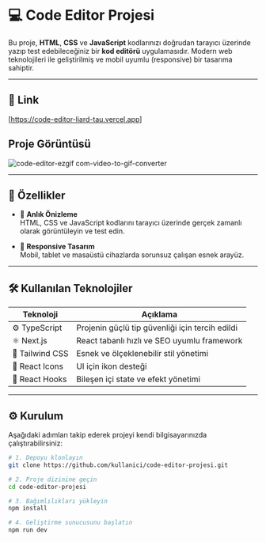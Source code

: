 # 💻 Code Editor Projesi

Bu proje, **HTML**, **CSS** ve **JavaScript** kodlarınızı doğrudan tarayıcı üzerinde yazıp test edebileceğiniz bir **kod editörü** uygulamasıdır. Modern web teknolojileri ile geliştirilmiş ve mobil uyumlu (responsive) bir tasarıma sahiptir.

---

## 🔗 Link

[https://code-editor-liard-tau.vercel.app]

## Proje Görüntüsü 
![code-editor-ezgif com-video-to-gif-converter](https://github.com/user-attachments/assets/3f6685e4-8e3a-4803-a062-be16c31a2b1d)

---

## 🚀 Özellikler

- 🧪 **Anlık Önizleme**  
  HTML, CSS ve JavaScript kodlarını tarayıcı üzerinde gerçek zamanlı olarak görüntüleyin ve test edin.

- 📱 **Responsive Tasarım**  
  Mobil, tablet ve masaüstü cihazlarda sorunsuz çalışan esnek arayüz.

---

## 🛠️ Kullanılan Teknolojiler

| Teknoloji      | Açıklama                                       |
|----------------|------------------------------------------------|
| ⚙️ TypeScript   | Projenin güçlü tip güvenliği için tercih edildi |
| ⚛️ Next.js      | React tabanlı hızlı ve SEO uyumlu framework     |
| 🎨 Tailwind CSS | Esnek ve ölçeklenebilir stil yönetimi          |
| 💎 React Icons  | UI için ikon desteği                           |
| 🔁 React Hooks  | Bileşen içi state ve efekt yönetimi            |

---

## ⚙️ Kurulum

Aşağıdaki adımları takip ederek projeyi kendi bilgisayarınızda çalıştırabilirsiniz:

```bash
# 1. Depoyu klonlayın
git clone https://github.com/kullanici/code-editor-projesi.git

# 2. Proje dizinine geçin
cd code-editor-projesi

# 3. Bağımlılıkları yükleyin
npm install

# 4. Geliştirme sunucusunu başlatın
npm run dev
